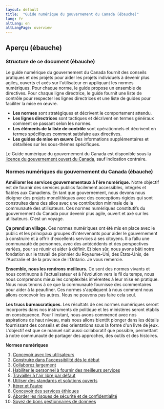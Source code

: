 ```yaml
---
layout: default
title:  "Guide numérique du gouvernement du Canada (ébauche)"
lang: fr
altLang: en
altLangPage: overview
---
```


## Aperçu (ébauche)

### Structure de ce document (ébauche)

Le guide numérique du gouvernement du Canada fournit des conseils pratiques et des projets pour aider les projets individuels à devenir plus agiles, ouverts et axés sur l'utilisateur en appliquant les normes numériques. Pour chaque norme, le guide propose un ensemble de directives. Pour chaque ligne directrice, le guide fournit une liste de contrôle pour respecter les lignes directrices et une liste de guides pour faciliter la mise en œuvre.

- **Les normes** sont stratégiques et décrivent le comportement attendu.
- **Les lignes directrices** sont tactiques et décrivent en termes généraux comment se passant selon les normes.
- **Les éléments de la liste de contrôle** sont opérationnels et décrivent en termes spécifiques comment satisfaire aux directives.
- **Les guides de mise en œuvre** Des informations supplémentaires et détaillées sur les sous-thèmes spécifiques.

Le Guide numérique du gouvernement du Canada est disponible sous la [licence du gouvernement ouvert du Canada](https://ouvert.canada.ca/fr/licence-du-gouvernement-ouvert-canada), sauf indication contraire.

### Normes numériques du gouvernement du Canada (ébauche)

**Améliorer les services gouvernementaux à l'ère numérique.** Notre objectif est de fournir des services publics facilement accessibles, intégrés et fiables aux Canadiens. En tant que gouvernement, nous devons nous éloigner des projets monolithiques avec des conceptions rigides qui sont construites dans des silos avec une contribution minimale de la communauté des utilisateurs. Ces normes numériques constitutifs du gouvernement du Canada pour devenir plus agile, ouvert et axé sur les utilisateurs. C'est un voyage.

**Ça prend un village.** Ces normes numériques ont été mis en place avec le public et les principaux groupes d'intervenants pour aider le gouvernement à construire et à offrir d'excellents services à ses citoyens. Il a fallu une communauté de personnes, avec des antécédents et des perspectives variées, pour se réunir et aider à définir. Et bien sûr, nous avons bâti notre fondation sur le travail de pionnier du Royaume-Uni, des États-Unis, de l'Australie et de la province de l'Ontario. Je vous remercie.

**Ensemble, nous les rendrons meilleurs.** Ce sont des normes vivants et nous continuons à l'actualisateur et à l'évolution vers le fil du temps, nous nous comprenons mieux les complexités inhérentes à leur mise en pratique. Nous nous tenons à ce que la communauté fournisse des commentaires pour aider à la peaufiner. Ces normes s'appliquent à nous comment nous allons concevoir les autres. Nous ne pouvons pas faire cela seul.

**Les trucs bureaucratiques.** Les résultats de ces normes numériques seront incorporés dans nos instruments de politique et les ministères seront établis en conséquence. Pour l'instant, nous avons commencé avec nos aspirations de haut niveau, mais nous allons bientôt plonger dans les détails fournissant des conseils et des orientations sous la forme d'un livre de jeux. L'objectif est que ce manuel soit aussi collaboratif que possible, permettant à notre communauté de partager des approches, des outils et des histoires.

**Normes numériques**

1. [Concevoir avec les utilisateurs](1-concevoir-avec-utilisateurs.md)
1. [Construire dans l'accessibilité dès le début](2-construire-dans-accessibilite-des-debut.md)
1. [Collaborez largement](3-collaborez-largement.md)
1. [Habiliter le personnel à fournir des meilleurs services](4-habiliter-personnel-fournir-meilleurs-services.md)
1. [Travailler à l'air libre par défaut](5-travailler-air-libre-par-defaut.md)
1. [Utiliser des standards et solutions ouverts](6-utiliser-standards-solutions-ouverts.md)
1. [Itérer et l'autre](7-iterer-ameliorer-frequemment.md)
1. [Concevoir des services éthiques](8-concevoir-services-ethiques.md)
1. [Aborder les risques de sécurité et de confidentialité](9-aborder-risques-securite-confidentialite.md)
1. [Soyez de bons gestionnaires de données](10-soyez-bons-gestionnaires-donnees.md)
